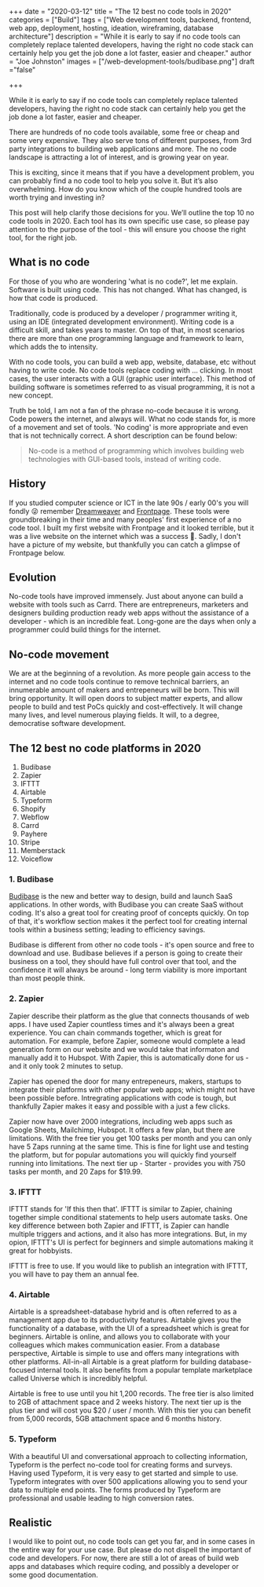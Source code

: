 +++
date = "2020-03-12"
title = "The 12 best no code tools in 2020"
categories = ["Build"] 
tags = ["Web development tools, backend, frontend, web app, deployment, hosting, ideation, wireframing, database architecture"]
description = "While it is early to say if no code tools can completely replace talented developers, having the right no code stack can certainly help you get the job done a lot faster, easier and cheaper."
author = "Joe Johnston"
images = ["/web-development-tools/budibase.png"]
draft ="false"

+++


While it is early to say if no code tools can completely replace talented developers, having the right no code stack can certainly help you get the job done a lot faster, easier and cheaper.

There are hundreds of no code tools available, some free or cheap and some very expensive. They also serve tons of different purposes, from 3rd party integrations to building web applications and more. The no code landscape is attracting a lot of interest, and is growing year on year.

This is exciting, since it means that if you have a development problem, you can probably find a no code tool to help you solve it. But it’s also overwhelming. How do you know which of the couple hundred tools are worth trying and investing in?

This post will help clarify those decisions for you. We’ll outline the top 10 no code tools in 2020. Each tool has its own specific use case, so please pay attention to the purpose of the tool - this will ensure you choose the right tool, for the right job.



## What is no code

For those of you who are wondering 'what is no code?', let me explain. Software is built using code. This has not changed. What has changed, is how that code is produced.

Traditionally, code is produced by a developer / programmer writing it, using an IDE (integrated development environment). Writing code is a difficult skill, and takes years to master. On top of that, in most scenarios there are more than one programming language and framework to learn, which adds the to intensity.

With no code tools, you can build a web app, website, database, etc without having to write code. No code tools replace coding with ... clicking. In most cases, the user interacts with a GUI (graphic user interface). This method of building software is sometimes referred to as visual programming, it is not a new concept.

Truth be told, I am not a fan of the phrase no-code because it is wrong. Code powers the internet, and always will. What no code stands for, is more of a movement and set of tools. 'No coding' is more appropriate and even that is not technically correct. A short description can be found below:

> No-code is a method of programming which involves building web technologies with GUI-based tools, instead of writing code. 



## History

If you studied computer science or ICT in the late 90s / early 00's you will fondly 😜 remember [Dreamweaver](https://www.adobe.com/uk/products/dreamweaver.html) and [Frontpage](https://en.wikipedia.org/wiki/Microsoft_FrontPage). These tools were groundbreaking in their time and many peoples' first experience of a no code tool. I built my first website with Frontpage and it looked terrible, but it was a live website on the internet which was a success 🎉. Sadly, I don't have a picture of my website, but thankfully you can catch a glimpse of Frontpage below.



## Evolution

No-code tools have improved immensely. Just about anyone can build a website with tools such as Carrd. There are entrepreneurs, marketers and designers building production ready web apps without the assistance of a developer - which is an incredible feat. Long-gone are the days when only a programmer could build things for the internet. 



## No-code movement

We are at the beginning of a revolution. As more people gain access to the internet and no code tools continue to remove technical barriers, an innumerable amount of makers and entrepeneurs will be born. This will bring opportunity. It will open doors to subject matter experts, and allow people to build and test PoCs quickly and cost-effectively. It will change many lives, and level numerous playing fields. It will, to a degree, democratise software development.




## The 12 best no code platforms in 2020

1. Budibase
2. Zapier
3. IFTTT
4. Airtable
5. Typeform
6. Shopify
7. Webflow
8. Carrd
9. Payhere
10. Stripe
11. Memberstack
12. Voiceflow



### 1. Budibase

[Budibase](https://www.budibase.com) is the new and better way to design, build and launch SaaS applications. In other words, with Budibase you can create SaaS without coding. It's also a great tool for creating proof of concepts quickly. On top of that, it's workflow section makes it the perfect tool for creating internal tools within a business setting; leading to efficiency savings. 

Budibase is different from other no code tools - it's open source and free to download and use. Budibase believes if a person is going to create their business on a tool, they should have full control over that tool, and the confidence it will always be around - long term viability is more important than most people think.



### 2. Zapier

Zapier describe their platform as the glue that connects thousands of web apps. I have used Zapier countless times and it's always been a great experience. You can chain commands together, which is great for automation. For example, before Zapier, someone would complete a lead generation form on our website and we would take that informaton and manually add it to Hubspot. With Zapier, this is automatically done for us - and it only took 2 minutes to setup.

Zapier has opened the door for many entrepeneurs, makers, startups to integrate their platforms with other popular web apps; which might not have been possible before. Intregrating applications with code is tough, but thankfully Zapier makes it easy and possible with a just a few clicks. 

Zapier now have over 2000 integrations, including web apps such as Google Sheets, Mailchimp, Hubspot. It offers a few plan, but there are limitations. With the free tier you get 100 tasks per month and you can only have 5 Zaps running at the same time. This is fine for light use and testing the platform, but for popular automations you will quickly find yourself running into limitations. The next tier up - Starter - provides you with 750 tasks per month, and 20 Zaps for $19.99.



### 3. IFTTT

IFTTT stands for 'If this then that'. IFTTT is similar to Zapier, chaining together simple conditional statements to help users automate tasks. One key difference between both Zapier and IFTTT, is Zapier can handle multiple triggers and actions, and it also has more integrations. But, in my opion, IFTTT's UI is perfect for beginners and simple automations making it great for hobbyists. 

IFTTT is free to use. If you would like to publish an integration with IFTTT, you will have to pay them an annual fee.



### 4. Airtable

Airtable is a spreadsheet-database hybrid and is often referred to as a management app due to its productivity features. Airtable gives you the functionality of a database, with the UI of a spreadsheet which is great for beginners. Airtable is online, and allows you to collaborate with your colleagues which makes communication easier. From a database perspective, Airtable is simple to use and offers many integrations with other platforms. All-in-all Airtable is a great platform for building database-focused internal tools. It also benefits from a popular template marketplace called Universe which is incredibly helpful.

Airtable is free to use until you hit 1,200 records. The free tier is also limited to 2GB of attachment space and 2 weeks history. The next tier up is the plus tier and will cost you $20 / user / month. With this tier you can benefit from 5,000 records, 5GB attachment space and 6 months history.



### 5. Typeform

With a beautiful UI and conversational approach to collecting information, Typeform is the perfect no-code tool for creating forms and surveys. Having used Typeform, it is very easy to get started and simple to use. Typeform integrates with over 500 applications allowing you to send your data to multiple end points. The forms produced by Typeform are professional and usable leading to high conversion rates.









## Realistic

I would like to point out, no code tools can get you far, and in some cases in the entire way for your use case. But please do not dispell the important of code and developers. For now, there are still a lot of areas of build web apps and databases which require coding, and possibly a developer or some good documentation. 